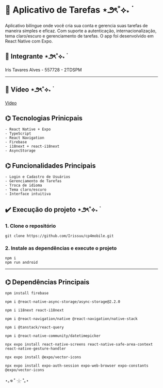 # 📅 Aplicativo de Tarefas ⋆౨ৎ˚⟡˖ ࣪
Aplicativo bilíngue onde você cria sua conta e gerencia suas tarefas de maneira simples e eficaz.
Com suporte a autenticação, internacionalização, tema claro/escuro e gerenciamento de tarefas. O app foi desenvolvido em React Native com Expo.

## 👥 Integrante ⋆౨ৎ˚⟡˖ ࣪
Iris Tavares Alves - 557728 - 2TDSPM

----

## 🎥 Vídeo ⋆౨ৎ˚⟡˖ ࣪
 <a href="">Vídeo</a> </br>

## ⌬ Tecnologias Prinicpais
```text
- React Native + Expo
- TypeScript
- React Navigation
- Firebase 
- i18next + react-i18next 
- AsyncStorage
```

## ⌬ Funcionalidades Principais
```text
- Login e Cadastro de Usuários
- Gerenciamento de Tarefas
- Troca de idioma
- Tema claro/escuro
- Interface intuitiva
```

## ✔️ Execução do projeto ⋆౨ৎ˚⟡˖ ࣪

### 1. Clone o repositório
```text
git clone https://github.com/Irissuu/cp4mobile.git
```

### 2. Instale as dependências e execute o projeto
```text
npm i
npm run android
```
---

## ⌬ Dependências Principais
```text
npm install firebase

npm i @react-native-async-storage/async-storage@2.2.0

npm i i18next react-i18next

npm i @react-navigation/native @react-navigation/native-stack

npm i @tanstack/react-query

npm i @react-native-community/datetimepicker

npx expo install react-native-screens react-native-safe-area-context react-native-gesture-handler

npx expo install @expo/vector-icons

npx expo install expo-auth-session expo-web-browser expo-constants @expo/vector-icons

```

⋆｡𖦹 ˚ 𓇼 ˚｡⋆



